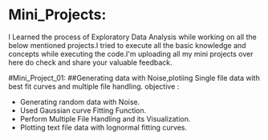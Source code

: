 # Mini_Projects:
I Learned the process of Exploratory Data Analysis while working on all the below mentioned projects.I tried to execute all the basic knowledge and concepts while executing the code.I'm uploading all my mini projects over here do check and share your valuable feedback.

#Mini_Project_01:
##Generating data with Noise,plotiing Single file data with best fit curves and multiple file handling.
objective :
   - Generating random data with Noise.
   - Used Gaussian curve Fitting Function.
   - Perform Multiple File Handling and its Visualization.
   - Plotting text file data with lognormal fitting curves.
